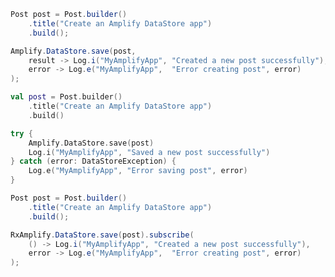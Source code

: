 <amplify-block-switcher>
<amplify-block name="Java">

```java
Post post = Post.builder()
    .title("Create an Amplify DataStore app")
    .build();

Amplify.DataStore.save(post,
    result -> Log.i("MyAmplifyApp", "Created a new post successfully"),
    error -> Log.e("MyAmplifyApp",  "Error creating post", error)
);
```

</amplify-block>
<amplify-block name="Kotlin">

```kotlin
val post = Post.builder()
    .title("Create an Amplify DataStore app")
    .build()

try {
    Amplify.DataStore.save(post)
    Log.i("MyAmplifyApp", "Saved a new post successfully") 
} catch (error: DataStoreException) {
    Log.e("MyAmplifyApp", "Error saving post", error) 
}
```

</amplify-block>
<amplify-block name="RxJava">

```java
Post post = Post.builder()
    .title("Create an Amplify DataStore app")
    .build();

RxAmplify.DataStore.save(post).subscribe(
    () -> Log.i("MyAmplifyApp", "Created a new post successfully"),
    error -> Log.e("MyAmplifyApp",  "Error creating post", error)
);
```

</amplify-block>
</amplify-block-switcher>
